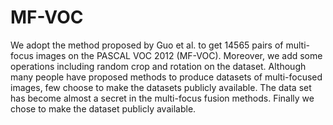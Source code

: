 # MF-VOC
We adopt the method proposed by Guo et al. to get 14565 pairs of multi-focus images on the PASCAL VOC 2012 (MF-VOC). 
Moreover, we add some operations including random crop and rotation on the dataset.
Although many people have proposed methods to produce datasets of multi-focused images, few choose to make the datasets publicly available.
The data set has become almost a secret in the multi-focus fusion methods.
Finally we chose to make the dataset publicly available.
